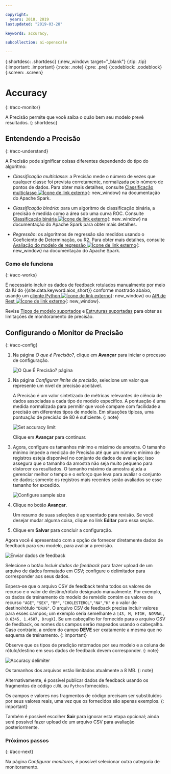 ```yaml
---

copyright:
  years: 2018, 2019
lastupdated: "2019-03-28"

keywords: accuracy, 

subcollection: ai-openscale

---
```


{:shortdesc: .shortdesc}
{:new_window: target="_blank"}
{:tip: .tip}
{:important: .important}
{:note: .note}
{:pre: .pre}
{:codeblock: .codeblock}
{:screen: .screen}

# Accuracy
{: #acc-monitor}

A Precisão permite que você saiba o quão bem seu modelo prevê resultados.
{: shortdesc}

## Entendendo a Precisão
{: #acc-understand}

A Precisão pode significar coisas diferentes dependendo do tipo do algoritmo:

- *Classificação multiclasse*: a Precisão mede o número de vezes que qualquer classe foi prevista corretamente, normalizada pelo número de pontos de dados. Para obter mais detalhes, consulte [Classificação multiclasse ![Ícone de link externo](../../icons/launch-glyph.svg "Ícone de link externo")](https://spark.apache.org/docs/2.1.0/mllib-evaluation-metrics.html#multiclass-classification){: new_window} na documentação do Apache Spark.

- *Classificação binária*: para um algoritmo de classificação binária, a precisão é medida como a área sob uma curva ROC. Consulte [Classificação binária ![Ícone de link externo](../../icons/launch-glyph.svg "Ícone de link externo")](https://spark.apache.org/docs/2.1.0/mllib-evaluation-metrics.html#binary-classification){: new_window} na documentação do Apache Spark para obter mais detalhes.

- *Regressão*: os algoritmos de regressão são medidos usando o Coeficiente de Determinação, ou R2. Para obter mais detalhes, consulte [Avaliação do modelo de regressão ![Ícone de link externo](../../icons/launch-glyph.svg "Ícone de link externo")](https://spark.apache.org/docs/2.1.0/mllib-evaluation-metrics.html#regression-model-evaluation){: new_window} na documentação do Apache Spark.

### Como ele funciona
{: #acc-works}

É necessário incluir os dados de feedback rotulados manualmente por meio da IU do {{site.data.keyword.aios_short}} conforme mostrado abaixo, usando um [cliente Python ![Ícone de link externo](../../icons/launch-glyph.svg "Ícone de link externo")](http://ai-openscale-python-client.mybluemix.net/#feedbacklogging){: new_window} ou [API de Rest ![Ícone de link externo](../../icons/launch-glyph.svg "Ícone de link externo")](https://cloud.ibm.com/apidocs/ai-openscale#post-feedback-payload){: new_window}.

Revise [Tipos de modelo suportados](/docs/services/ai-openscale?topic=ai-openscale-in-ov#in-mod) e [Estruturas suportadas](/docs/services/ai-openscale?topic=ai-openscale-in-ov#in-fram) para obter as limitações de monitoramento de precisão.

<!---
You need to add manually-labelled data into your feedback table for the accuracy computation to trigger. The feedback table is in the posgres schema with the name <model_id>_feedback.

You can create a performance monitoring system for your predictive models by creating an evaluation instance, and then defining the metrics and triggers for the automatic retraining and deploying of the new model. Spark, Keras and TensorFlow models are supported at this stage, with the following requirements:

- A training definition must be stored in the repository
- `training_data_reference` - must be defined as a part of the stored model's metadata
- `training_definition_url` - must be defined as a part of the stored model's metadata

Use the available [REST API ![External link icon](../../icons/launch-glyph.svg "External link icon")](https://watson-ml-api.mybluemix.net/){: new_window} end-points directly to provide feedback data and kick off evaluation activities. For more information, see the [WML documentation ![External link icon](../../icons/launch-glyph.svg "External link icon")](https://dataplatform.cloud.ibm.com/docs/content/analyze-data/ml-continuous-learning.html?audience=wdp&context=wdp){: new_window}.
--->

## Configurando o Monitor de Precisão
{: #acc-config}

1.  Na página *O que é Precisão?*, clique em **Avançar** para iniciar o processo de configuração.

    ![O Que É Precisão? página](images/accuracy-what-is.png)

1.  Na página *Configurar limite de precisão*, selecione um valor que represente um nível de precisão aceitável.

    A Precisão é um valor sintetizado de métricas relevantes de ciência de dados associadas a cada tipo de modelo específico. A pontuação é uma medida normalizada para permitir que você compare com facilidade a precisão em diferentes tipos de modelo. Em situações típicas, uma pontuação de precisão de 80 é suficiente.
    {: note}

    ![Set accuracy limit](images/accuracy-set-limit.png)

    Clique em **Avançar** para continuar.

1.  Agora, configure os tamanhos mínimo e máximo de amostra. O tamanho mínimo impede a medição de Precisão até que um número mínimo de registros esteja disponível no conjunto de dados de avaliação; isso assegura que o tamanho da amostra não seja muito pequeno para distorcer os resultados. O tamanho máximo da amostra ajuda a gerenciar melhor o tempo e o esforço que leva para avaliar o conjunto de dados; somente os registros mais recentes serão avaliados se esse tamanho for excedido.

     ![Configure sample size](images/accuracy-config-sample.png)

1.  Clique no botão **Avançar**.

    Um resumo de suas seleções é apresentado para revisão. Se você desejar mudar alguma coisa, clique no link **Editar** para essa seção.

1.  Clique em **Salvar** para concluir a configuração.

Agora você é apresentado com a opção de fornecer diretamente dados de feedback para seu modelo, para avaliar a precisão.

  ![Enviar dados de feedback](images/accuracy-send-feedback0.png)

Selecione o botão *Incluir dados de feedback* para fazer upload de um arquivo de dados formatado em CSV; configure o delimitador para corresponder aos seus dados.

Espera-se que o arquivo CSV de feedback tenha todos os valores de recurso e o valor de destino/rótulo designado manualmente. Por exemplo, os dados de treinamento do modelo de remédio contém os valores de recurso `"AGE"`, `"SEX"`, `"BP"`, `"CHOLESTEROL"`,`"NA"`,`"K"` e o valor de destino/rótulo `"DRUG"`. O arquivo CSV de feedback precisa incluir valores para esses campos; um exemplo seria semelhante a `[43, M, HIGH, NORMAL, 0.6345, 1.4587, DrugX]`. Se um cabeçalho for fornecido para o arquivo CSV de feedback, os nomes dos campos serão mapeados usando o cabeçalho. Caso contrário, a ordem do campo **DEVE** ser exatamente a mesma que no esquema de treinamento.
{: important}

Observe que os tipos de predição retornados por seu modelo e a coluna de rótulo/destino em seus dados de feedback devem corresponder.
{: note}

  ![Accuracy delimiter](images/accuracy-delimit.png)

Os tamanhos dos arquivos estão limitados atualmente a 8 MB.
{: note}

Alternativamente, é possível publicar dados de feedback usando os fragmentos de código `cURL` ou `Python` fornecidos.

Os campos e valores nos fragmentos de código precisam ser substituídos por seus valores reais, uma vez que os fornecidos são apenas exemplos.
{: important}

Também é possível escolher **Sair** para ignorar esta etapa opcional; ainda será possível fazer upload de um arquivo CSV para avaliação posteriormente.

### Próximos passos
{: #acc-next}

Na página *Configurar monitores*, é possível selecionar outra categoria de monitoramento.
